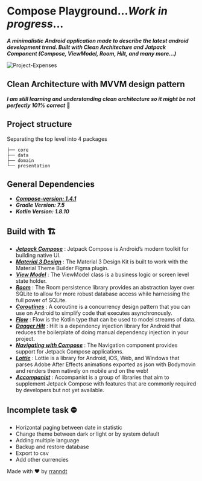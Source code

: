 # Compose Playground...***Work in progress***...
***A minimalistic Android application made to describe the latest android development trend. Built with Clean Architecture and Jatpack Component (Compose, ViewModel, Room, Hilt, and many more...)***

![Project-Expenses](https://user-images.githubusercontent.com/65359346/230407575-10f4a83e-0663-4b71-9fdd-0036bbfca752.png)

## Clean Architecture with MVVM design pattern
***I am still learning and understanding clean architecture so it might be not perfectly 101% correct*** :pray:

## Project structure

Separating the top level into 4 packages

```
├── core
├── data
├── domain
└── presentation
```

## General Dependencies
- <a href="https://developer.android.com/jetpack/compose">***Compose-version: 1.4.1***</a>
- ***Gradle Version: 7.5***
- ***Kotlin Version: 1.8.10***

## Build with :building_construction:	
- <a href="https://developer.android.com/jetpack/compose">***Jetpack Compose***</a> : Jetpack Compose is Android’s modern toolkit for building native UI.
- <a href="https://m3.material.io/">***Material 3 Design***</a> : The Material 3 Design Kit is built to work with the Material Theme Builder Figma plugin.
- <a href="https://developer.android.com/topic/libraries/architecture/viewmodel">***View Model***</a> : The ViewModel class is a business logic or screen level state holder. 
- <a href="https://developer.android.com/training/data-storage/room">***Room***</a> : The Room persistence library provides an abstraction layer over SQLite to allow for more robust database access while harnessing the full power of SQLite.
- <a href="https://kotlinlang.org/docs/coroutines-overview.html">***Coroutines***</a> : A coroutine is a concurrency design pattern that you can use on Android to simplify code that executes asynchronously.
- <a href="https://developer.android.com/kotlin/flow">***Flow***</a> : Flow is the Kotlin type that can be used to model streams of data.
- <a href="https://developer.android.com/training/dependency-injection/hilt-android">***Dagger Hilt***</a> : Hilt is a dependency injection library for Android that reduces the boilerplate of doing manual dependency injection in your project. 
- <a href="https://developer.android.com/jetpack/compose/navigation">***Navigating with Compose***</a> : The Navigation component provides support for Jetpack Compose applications.
- <a href="http://airbnb.io/lottie/#/android-compose">***Lottie***</a> : Lottie is a library for Android, iOS, Web, and Windows that parses Adobe After Effects animations exported as json with Bodymovin and renders them natively on mobile and on the web!
- <a href="https://github.com/google/accompanist">***Accompanist***</a> : Accompanist is a group of libraries that aim to supplement Jetpack Compose with features that are commonly required by developers but not yet available.

## Incomplete task :no_entry:
- Horizontal paging between date in statistic
- Change theme between dark or light or by system default
- Adding multiple language
- Backup and restore database
- Export to csv
- Add other currencies

<p>Made with ❤️ by <a href="https://www.instagram.com/rranndt/">rranndt</a></p>
